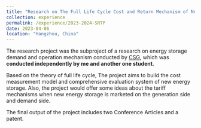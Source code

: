 ```yaml
---
title: "Research on The Full Life Cycle Cost and Return Mechanism of New Energy Storage"
collection: experience
permalink: /experience/2023-2024-SRTP
date: 2023-04-06
location: "Hangzhou, China"
---
```


The research project was the subproject of a research on energy storage demand and operation mechanism conducted by [CSG](https://www.csg.cn/), which was **conducted independently by me and another one student**.

Based on the theory of full life cycle, The project aims to build the cost measurement model and comprehensive evaluation system of new energy storage. Also, the project would offer some ideas about the tariff mechanisms when new energy storage is marketed on the generation side and demand side.

The final output of the project includes two Conference Articles and a patent.
